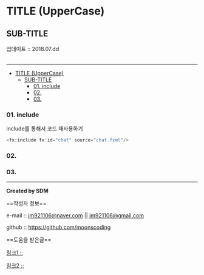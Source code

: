 # TITLE (UpperCase)
## SUB-TITLE
<div class="pull-right">  업데이트 :: 2018.07.dd </div><br>

---

<!-- @import "[TOC]" {cmd="toc" depthFrom=1 depthTo=6 orderedList=false} -->
<!-- code_chunk_output -->

* [TITLE (UpperCase)](#title-uppercase)
	* [SUB-TITLE](#sub-title)
		* [01. include](#01-include)
		* [02.](#02)
		* [03.](#03)

<!-- /code_chunk_output -->

### 01. include

include를 통해서 코드 재사용하기

```java
<fx:include fx:id="chat" source="chat.fxml"/>
```

### 02.

### 03.


---

**Created by SDM**

==작성자 정보==

e-mail :: jm921106@naver.com || jm921106@gmail.com

github :: https://github.com/moonscoding

==도움을 받은글==

[링크1 :: ]()

[링크2 :: ]()
